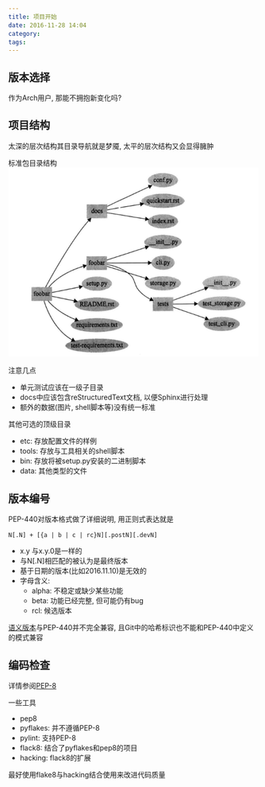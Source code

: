 ```yaml
---
title: 项目开始
date: 2016-11-28 14:04
category:
tags:
---
```


## 版本选择
作为Arch用户, 那能不拥抱新变化吗?

## 项目结构

太深的层次结构其目录导航就是梦魇, 太平的层次结构又会显得臃肿

标准包目录结构
![](标准包目录结构.png)

注意几点
- 单元测试应该在一级子目录
- docs中应该包含reStructuredText文档, 以便Sphinx进行处理
- 额外的数据(图片, shell脚本等)没有统一标准

其他可选的顶级目录
- etc: 存放配置文件的样例
- tools: 存放与工具相关的shell脚本
- bin: 存放将被setup.py安装的二进制脚本
- data: 其他类型的文件

## 版本编号
PEP-440对版本格式做了详细说明, 用正则式表达就是

    N[.N] + [{a | b | c | rc}N][.postN][.devN]

- x.y 与x.y.0是一样的
- 与N[.N]相匹配的被认为是最终版本
- 基于日期的版本(比如2016.11.10)是无效的
- 字母含义:
    - alpha: 不稳定或缺少某些功能
    - beta: 功能已经完整, 但可能仍有bug
    - rcl: 候选版本

[语义版本](http://semver.org)与PEP-440并不完全兼容, 且Git中的哈希标识也不能和PEP-440中定义的模式兼容

## 编码检查
详情参阅[PEP-8](https://www.python.org/dev/peps/pep-0008/)

一些工具
- pep8
- pyflakes: 并不遵循PEP-8
- pylint: 支持PEP-8
- flack8: 结合了pyflakes和pep8的项目
- hacking: flack8的扩展

最好使用flake8与hacking结合使用来改进代码质量
